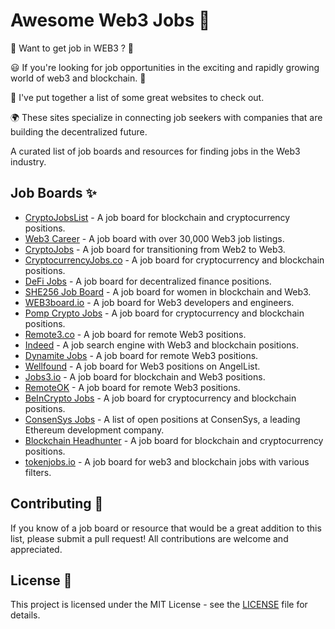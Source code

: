 # Awesome Web3 Jobs 🚀
🤩 Want to get job in WEB3 ? 💸

😃 If you're looking for job opportunities in the exciting and rapidly growing world of web3 and blockchain. 💫

🤝 I've put together a list of some great websites to check out.

🌍 These sites specialize in connecting job seekers with companies that are building the decentralized future.

A curated list of job boards and resources for finding jobs in the Web3 industry.

## Job Boards ✨

- [CryptoJobsList](https://cryptojobslist.com/) - A job board for blockchain and cryptocurrency positions.
- [Web3 Career](https://web3.career/) - A job board with over 30,000 Web3 job listings.
- [CryptoJobs](https://crypto.jobs/) - A job board for transitioning from Web2 to Web3.
- [CryptocurrencyJobs.co](https://cryptocurrencyjobs.co/) - A job board for cryptocurrency and blockchain positions.
- [DeFi Jobs](https://www.defi.jobs/) - A job board for decentralized finance positions.
- [SHE256 Job Board](https://jobs.she256.org/jobs) - A job board for women in blockchain and Web3.
- [WEB3board.io](https://web3board.io/) - A job board for Web3 developers and engineers.
- [Pomp Crypto Jobs](https://pompcryptojobs.com/) - A job board for cryptocurrency and blockchain positions.
- [Remote3.co](https://remote3.co/) - A job board for remote Web3 positions.
- [Indeed](https://www.indeed.com/q-Web3-l-Remote-jobs.html?vjk=252a26e67661e2c7) - A job search engine with Web3 and blockchain positions.
- [Dynamite Jobs](https://dynamitejobs.com/skill/remote-web3-jobs) - A job board for remote Web3 positions.
- [Wellfound](https://wellfound.com/web3) - A job board for Web3 positions on AngelList.
- [Jobs3.io](https://jobs3.io/) - A job board for blockchain and Web3 positions.
- [RemoteOK](https://remoteok.com/remote-web3-jobs) - A job board for remote Web3 positions.
- [BeInCrypto Jobs](https://beincrypto.com/jobs/) - A job board for cryptocurrency and blockchain positions.
- [ConsenSys Jobs](https://consensys.net/careers/) - A list of open positions at ConsenSys, a leading Ethereum development company.
- [Blockchain Headhunter](https://www.blockchainheadhunter.com/jobs) - A job board for blockchain and cryptocurrency positions.
- [tokenjobs.io](https://tokenjobs.io) - A job board for web3 and blockchain jobs with various filters.

## Contributing 👷

If you know of a job board or resource that would be a great addition to this list, please submit a pull request! All contributions are welcome and appreciated.

## License 🪪

This project is licensed under the MIT License - see the [LICENSE](LICENSE) file for details.

